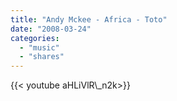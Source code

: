 ```yaml
---
title: "Andy Mckee - Africa - Toto"
date: "2008-03-24"
categories:
  - "music"
  - "shares"
---
```


<div style="width: 70vw;">{{< youtube aHLiVlR\_n2k>}}</div>
